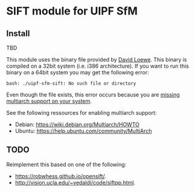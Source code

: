 SIFT module for UIPF SfM
========================


Install
-------


TBD


This module uses the binary file provided by [David Loewe](http://www.cs.ubc.ca/~lowe/keypoints/). This binary is compiled on a 32bit system (i.e. i386 architecture). If you want to run this binary on a 64bit system you may get the following error:

    bash: ./uipf-sfm-sift: No such file or directory

Even though the file exists, this error occurs because you are [missing multiarch support on your system](http://askubuntu.com/a/133460).

See the following ressources for enabling multiarch support:

- Debian: https://wiki.debian.org/Multiarch/HOWTO
- Ubuntu: https://help.ubuntu.com/community/MultiArch
    


TODO
----

Reimplement this based on one of the following:

- <https://robwhess.github.io/opensift/>.
- <http://vision.ucla.edu/~vedaldi/code/siftpp.html>.
